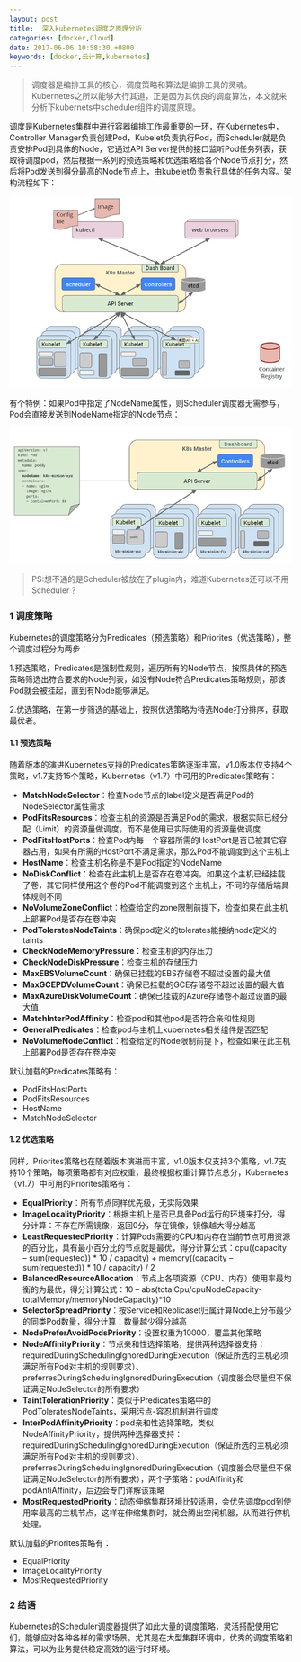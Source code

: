 ```yaml
---
layout: post
title:  深入kubernetes调度之原理分析
categories: [docker,Cloud]
date: 2017-06-06 10:58:30 +0800
keywords: [docker,云计算,kubernetes]
---
```


>调度器是编排工具的核心，调度策略和算法是编排工具的灵魂。Kubernetes之所以能够大行其道，正是因为其优良的调度算法，本文就来分析下kubernets中scheduler组件的调度原理。

调度是Kubernetes集群中进行容器编排工作最重要的一环，在Kubernetes中，Controller Manager负责创建Pod，Kubelet负责执行Pod，而Scheduler就是负责安排Pod到具体的Node，它通过API Server提供的接口监听Pod任务列表，获取待调度pod，然后根据一系列的预选策略和优选策略给各个Node节点打分，然后将Pod发送到得分最高的Node节点上，由kubelet负责执行具体的任务内容。架构流程如下：

![Schedulet 调度原理1](/images/posts/2017-06-13-principe-1.jpg)

有个特例：如果Pod中指定了NodeName属性，则Scheduler调度器无需参与，Pod会直接发送到NodeName指定的Node节点：

![Schedulet 调度原理2](/images/posts/2017-06-13-principe-2.jpg)

>PS:想不通的是Scheduler被放在了plugin内，难道Kubernetes还可以不用Scheduler？

### 1 调度策略

Kubernetes的调度策略分为Predicates（预选策略）和Priorites（优选策略），整个调度过程分为两步：

1.预选策略，Predicates是强制性规则，遍历所有的Node节点，按照具体的预选策略筛选出符合要求的Node列表，如没有Node符合Predicates策略规则，那该Pod就会被挂起，直到有Node能够满足。

2.优选策略，在第一步筛选的基础上，按照优选策略为待选Node打分排序，获取最优者。

#### 1.1 预选策略

随着版本的演进Kubernetes支持的Predicates策略逐渐丰富，v1.0版本仅支持4个策略，v1.7支持15个策略，Kubernetes（v1.7）中可用的Predicates策略有：

- **MatchNodeSelector**：检查Node节点的label定义是否满足Pod的NodeSelector属性需求
- **PodFitsResources**：检查主机的资源是否满足Pod的需求，根据实际已经分配（Limit）的资源量做调度，而不是使用已实际使用的资源量做调度
- **PodFitsHostPorts**：检查Pod内每一个容器所需的HostPort是否已被其它容器占用，如果有所需的HostPort不满足需求，那么Pod不能调度到这个主机上
- **HostName**：检查主机名称是不是Pod指定的NodeName
- **NoDiskConflict**：检查在此主机上是否存在卷冲突。如果这个主机已经挂载了卷，其它同样使用这个卷的Pod不能调度到这个主机上，不同的存储后端具体规则不同
- **NoVolumeZoneConflict**：检查给定的zone限制前提下，检查如果在此主机上部署Pod是否存在卷冲突
- **PodToleratesNodeTaints**：确保pod定义的tolerates能接纳node定义的taints
- **CheckNodeMemoryPressure**：检查主机的内存压力
- **CheckNodeDiskPressure**：检查主机的存储压力
- **MaxEBSVolumeCount**：确保已挂载的EBS存储卷不超过设置的最大值
- **MaxGCEPDVolumeCount**：确保已挂载的GCE存储卷不超过设置的最大值
- **MaxAzureDiskVolumeCount**：确保已挂载的Azure存储卷不超过设置的最大值
- **MatchInterPodAffinity**：检查pod和其他pod是否符合亲和性规则
- **GeneralPredicates**：检查pod与主机上kubernetes相关组件是否匹配
- **NoVolumeNodeConflict**：检查给定的Node限制前提下，检查如果在此主机上部署Pod是否存在卷冲突

默认加载的Predicates策略有：

- PodFitsHostPorts
- PodFitsResources
- HostName
- MatchNodeSelector

#### 1.2 优选策略

同样，Priorites策略也在随着版本演进而丰富，v1.0版本仅支持3个策略，v1.7支持10个策略，每项策略都有对应权重，最终根据权重计算节点总分，Kubernetes（v1.7）中可用的Priorites策略有：

- **EqualPriority**：所有节点同样优先级，无实际效果
- **ImageLocalityPriority**：根据主机上是否已具备Pod运行的环境来打分，得分计算：不存在所需镜像，返回0分，存在镜像，镜像越大得分越高
- **LeastRequestedPriority**：计算Pods需要的CPU和内存在当前节点可用资源的百分比，具有最小百分比的节点就是最优，得分计算公式：cpu((capacity – sum(requested)) * 10 / capacity) + memory((capacity – sum(requested)) * 10 / capacity) / 2
- **BalancedResourceAllocation**：节点上各项资源（CPU、内存）使用率最均衡的为最优，得分计算公式：10 – abs(totalCpu/cpuNodeCapacity-totalMemory/memoryNodeCapacity)*10
- **SelectorSpreadPriority**：按Service和Replicaset归属计算Node上分布最少的同类Pod数量，得分计算：数量越少得分越高
- **NodePreferAvoidPodsPriority**：设置权重为10000，覆盖其他策略
- **NodeAffinityPriority**：节点亲和性选择策略，提供两种选择器支持：requiredDuringSchedulingIgnoredDuringExecution（保证所选的主机必须满足所有Pod对主机的规则要求）、preferresDuringSchedulingIgnoredDuringExecution（调度器会尽量但不保证满足NodeSelector的所有要求）
- **TaintTolerationPriority**：类似于Predicates策略中的PodToleratesNodeTaints，采用污点-容忍机制进行调度
- **InterPodAffinityPriority**：pod亲和性选择策略，类似NodeAffinityPriority，提供两种选择器支持：requiredDuringSchedulingIgnoredDuringExecution（保证所选的主机必须满足所有Pod对主机的规则要求）、preferresDuringSchedulingIgnoredDuringExecution（调度器会尽量但不保证满足NodeSelector的所有要求），两个子策略：podAffinity和podAntiAffinity，后边会专门详解该策略
- **MostRequestedPriority**：动态伸缩集群环境比较适用，会优先调度pod到使用率最高的主机节点，这样在伸缩集群时，就会腾出空闲机器，从而进行停机处理。

默认加载的Priorites策略有：

- EqualPriority
- ImageLocalityPriority
- MostRequestedPriority

### 2 结语

Kubernetes的Scheduler调度器提供了如此大量的调度策略，灵活搭配使用它们，能够应对各种各样的需求场景。尤其是在大型集群环境中，优秀的调度策略和算法，可以为业务提供稳定高效的运行时环境。
